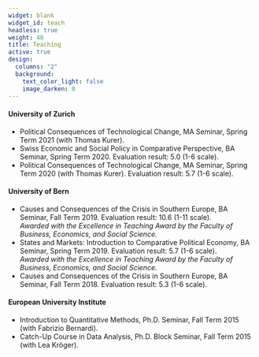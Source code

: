 ```yaml
---
widget: blank
widget_id: teach
headless: true
weight: 40
title: Teaching
active: true
design:
  columns: "2"
  background:
    text_color_light: false
    image_darken: 0
---
```

#### University of Zurich

* Political Consequences of Technological Change, MA Seminar, Spring Term 2021 (with Thomas Kurer).
* Swiss Economic and Social Policy in Comparative Perspective, BA Seminar, Spring Term 2020. Evaluation result: 5.0 (1-6 scale).
* Political Consequences of Technological Change, MA Seminar, Spring Term 2020 (with Thomas Kurer). Evaluation result: 5.7 (1-6 scale).

#### University of Bern

* Causes and Consequences of the Crisis in Southern Europe, BA Seminar, Fall Term 2019. Evaluation result: 10.6 (1-11 scale).\
  *Awarded with the Excellence in Teaching Award by the Faculty of Business, Economics, and Social Science.* 
* States and Markets: Introduction to Comparative Political Economy, BA Seminar, Spring Term 2019. Evaluation result: 5.7 (1-6 scale).\
  *Awarded with the Excellence in Teaching Award by the Faculty of Business, Economics, and Social Science.* 
* Causes and Consequences of the Crisis in Southern Europe, BA Seminar, Fall Term 2018. Evaluation result: 5.3 (1-6 scale).

#### European University Institute

* Introduction to Quantitative Methods, Ph.D. Seminar, Fall Term 2015 (with Fabrizio Bernardi). 
* Catch-Up Course in Data Analysis, Ph.D. Block Seminar, Fall Term 2015 (with Lea Kröger).
